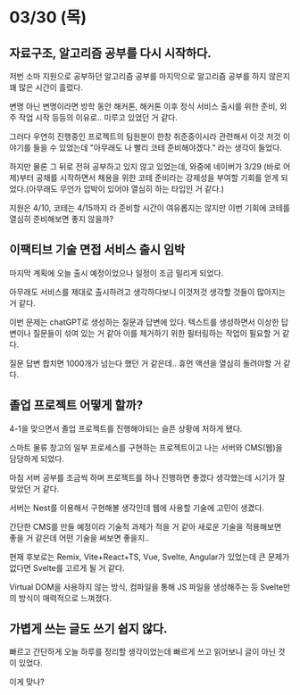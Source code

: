 # 03/30 (목)

## 자료구조, 알고리즘 공부를 다시 시작하다.
저번 소마 지원으로 공부하던 알고리즘 공부를 마지막으로 알고리즘 공부를 하지 않은지 꽤 많은 시간이 흘렀다.

변명 아닌 변명이라면 방학 동안 해커톤, 해커톤 이후 정식 서비스 출시를 위한 준비, 외주 작업 시작 등등의 이유로.. 미루고 있었던 거 같다.

그러다 우연히 진행중인 프로젝트의 팀원분이 한창 취준중이시라 관련해서 이것 저것 이야기를 들을 수 있었는데 "아무래도 나 빨리 코테 준비해야겠다." 라는 생각이 들었다. 

하지만 물론 그 뒤로 전혀 공부하고 있지 않고 있었는데, 와중에 네이버가 3/29 (바로 어제)부터 공채를 시작하면서 채용을 위한 코테 준비라는 강제성을 부여할 기회를 얻게 되었다.(아무래도 무언가 압박이 있어야 열심히 하는 타입인 거 같다.) 

지원은 4/10, 코테는 4/15까지 라 준비할 시간이 여유롭지는 않지만 이번 기회에 코테를 열심히 준비해보면 좋지 않을까?

## 이팩티브 기술 면접 서비스 출시 임박
마지막 계획에 오늘 출시 예정이었으나 일정이 조금 밀리게 되었다. 

아무래도 서비스를 제대로 출시하려고 생각하다보니 이것저것 생각할 것들이 많아지는 거 같다.

이번 문제는 chatGPT로 생성하는 질문과 답변에 있다. 텍스트를 생성하면서 이상한 답변이나 질문들이 섞여 있는 거 같아 이를 제거하기 위한 필터링하는 작업이 필요할 거 같다. 

질문 답변 합치면 1000개가 넘는다 했던 거 같은데.. 휴먼 액션을 열심히 돌려야할 거 같다. 

## 졸업 프로젝트 어떻게 할까?
4-1을 맞으면서 졸업 프로젝트를 진행해야되는 슬픈 상황에 처하게 됐다. 

스마트 물류 창고의 일부 프로세스를 구현하는 프로젝트이고 나는 서버와 CMS(웹)을 담당하게 되었다. 

마침 서버 공부를 조금씩 하며 프로젝트를 하나 진행하면 좋겠다 생각했는데 시기가 잘 맞았던 거 같다. 

서버는 Nest를 이용해서 구현해볼 생각인데 웹에 사용할 기술에 고민이 생겼다. 

간단한 CMS를 만들 예정이라 기술적 과제가 적을 거 같아 새로운 기술을 적용해보면 좋을 거 같은데 어떤 기술을 써보면 좋을지.. 

현재 후보로는 Remix, Vite+React+TS, Vue, Svelte, Angular가 있었는데 큰 문제가 없다면 Svelte를 고르게 될 거 같다. 

Virtual DOM을 사용하지 않는 방식, 컴파일을 통해 JS 파일을 생성해주는 등 Svelte만의 방식이 매력적으로 느껴졌다.

## 가볍게 쓰는 글도 쓰기 쉽지 않다.
빠르고 간단하게 오늘 하루를 정리할 생각이었는데 빠르게 쓰고 읽어보니 글이 아닌 것이 있었다.

이게 맞나?